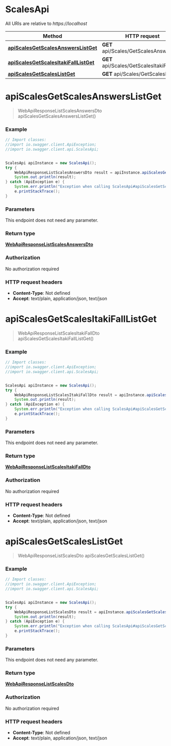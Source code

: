 # ScalesApi

All URIs are relative to *https://localhost*

Method | HTTP request | Description
------------- | ------------- | -------------
[**apiScalesGetScalesAnswersListGet**](ScalesApi.md#apiScalesGetScalesAnswersListGet) | **GET** api/Scales/GetScalesAnswersList | 
[**apiScalesGetScalesItakiFallListGet**](ScalesApi.md#apiScalesGetScalesItakiFallListGet) | **GET** api/Scales/GetScalesItakiFallList | 
[**apiScalesGetScalesListGet**](ScalesApi.md#apiScalesGetScalesListGet) | **GET** api/Scales/GetScalesList | 


<a name="apiScalesGetScalesAnswersListGet"></a>
# **apiScalesGetScalesAnswersListGet**
> WebApiResponseListScalesAnswersDto apiScalesGetScalesAnswersListGet()



### Example
```java
// Import classes:
//import io.swagger.client.ApiException;
//import io.swagger.client.api.ScalesApi;


ScalesApi apiInstance = new ScalesApi();
try {
    WebApiResponseListScalesAnswersDto result = apiInstance.apiScalesGetScalesAnswersListGet();
    System.out.println(result);
} catch (ApiException e) {
    System.err.println("Exception when calling ScalesApi#apiScalesGetScalesAnswersListGet");
    e.printStackTrace();
}
```

### Parameters
This endpoint does not need any parameter.

### Return type

[**WebApiResponseListScalesAnswersDto**](WebApiResponseListScalesAnswersDto.md)

### Authorization

No authorization required

### HTTP request headers

 - **Content-Type**: Not defined
 - **Accept**: text/plain, application/json, text/json

<a name="apiScalesGetScalesItakiFallListGet"></a>
# **apiScalesGetScalesItakiFallListGet**
> WebApiResponseListScalesItakiFallDto apiScalesGetScalesItakiFallListGet()



### Example
```java
// Import classes:
//import io.swagger.client.ApiException;
//import io.swagger.client.api.ScalesApi;


ScalesApi apiInstance = new ScalesApi();
try {
    WebApiResponseListScalesItakiFallDto result = apiInstance.apiScalesGetScalesItakiFallListGet();
    System.out.println(result);
} catch (ApiException e) {
    System.err.println("Exception when calling ScalesApi#apiScalesGetScalesItakiFallListGet");
    e.printStackTrace();
}
```

### Parameters
This endpoint does not need any parameter.

### Return type

[**WebApiResponseListScalesItakiFallDto**](WebApiResponseListScalesItakiFallDto.md)

### Authorization

No authorization required

### HTTP request headers

 - **Content-Type**: Not defined
 - **Accept**: text/plain, application/json, text/json

<a name="apiScalesGetScalesListGet"></a>
# **apiScalesGetScalesListGet**
> WebApiResponseListScalesDto apiScalesGetScalesListGet()



### Example
```java
// Import classes:
//import io.swagger.client.ApiException;
//import io.swagger.client.api.ScalesApi;


ScalesApi apiInstance = new ScalesApi();
try {
    WebApiResponseListScalesDto result = apiInstance.apiScalesGetScalesListGet();
    System.out.println(result);
} catch (ApiException e) {
    System.err.println("Exception when calling ScalesApi#apiScalesGetScalesListGet");
    e.printStackTrace();
}
```

### Parameters
This endpoint does not need any parameter.

### Return type

[**WebApiResponseListScalesDto**](WebApiResponseListScalesDto.md)

### Authorization

No authorization required

### HTTP request headers

 - **Content-Type**: Not defined
 - **Accept**: text/plain, application/json, text/json

